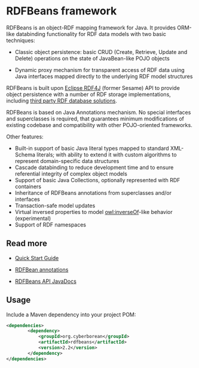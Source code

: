 # RDFBeans framework

RDFBeans is an object-RDF mapping framework for Java. It provides ORM-like databinding functionality for RDF data models 
with two basic techniques:

  * Classic object persistence: basic CRUD (Create, Retrieve, Update and Delete) operations on the state of JavaBean-like POJO objects

  * Dynamic proxy mechanism for transparent access of RDF data using Java interfaces mapped directly 
    to the underlying RDF model structures

RDFBeans is built upon [Eclipse RDF4J](http://rdf4j.org/) (former Sesame) API
to provide object persistence with a number of RDF storage implementations, including
[third party RDF database solutions](http://rdf4j.org/about/rdf4j-databases/).

RDFBeans is based on Java Annotations mechanism. 
No special interfaces and superclasses is required, that guarantees minimum 
modifications of existing codebase and compatibility with other POJO-oriented 
frameworks.   
  
Other features:

  * Built-in support of basic Java literal types mapped to standard XML-Schema literals; with ability to extend
    it with custom algorithms to represent domain-specific data structures  
  * Cascade databinding to reduce development time and to ensure referential integrity of complex object models  
  * Support of basic Java Collections, optionally represented with RDF containers  
  * Inheritance of RDFBeans annotations from superclasses and/or interfaces  
  * Transaction-safe model updates  
  * Virtual inversed properties to model [owl:inverseOf](http://www.w3.org/TR/2004/REC-owl-semantics-20040210/#owl_inverseOf)-like behavior (experimental)  
  * Support of RDF namespaces

Read more
---------
 
 * [Quick Start Guide](https://rdfbeans.github.io/quickstart.html)
 
 * [RDFBean annotations](https://rdfbeans.github.io/rdfbean.html)
 
 * [RDFBeans API JavaDocs](https://rdfbeans.github.io/apidocs/index.html)

Usage
-----

Include a Maven dependency into your project POM:

```xml
<dependencies>
        <dependency>
            <groupId>org.cyberborean</groupId>
            <artifactId>rdfbeans</artifactId>
            <version>2.2</version>
        </dependency>
</dependencies>
```
